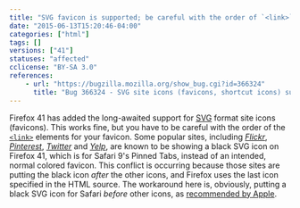 ```yaml
---
title: "SVG favicon is supported; be careful with the order of `<link>`s"
date: "2015-06-13T15:20:46-04:00"
categories: ["html"]
tags: []
versions: ["41"]
statuses: "affected"
cclicense: "BY-SA 3.0"
references:
    - url: "https://bugzilla.mozilla.org/show_bug.cgi?id=366324"
      title: "Bug 366324 - SVG site icons (favicons, shortcut icons) support"
---
```

Firefox 41 has added the long-awaited support for [SVG](https://developer.mozilla.org/en-US/docs/Web/SVG) format site icons (favicons). This works fine, but you have to be careful with the order of the [`<link>`](https://developer.mozilla.org/en-US/docs/Web/HTML/Element/link) elements for your favicon. Some popular sites, including [*Flickr*](https://bugzilla.mozilla.org/show_bug.cgi?id=1181681), [*Pinterest*](https://bugzilla.mozilla.org/show_bug.cgi?id=1174568), [*Twitter*](https://bugzilla.mozilla.org/show_bug.cgi?id=1174552) and [*Yelp*](https://bugzilla.mozilla.org/show_bug.cgi?id=1174548), are known to be showing a black SVG icon on Firefox 41, which is for Safari 9's Pinned Tabs, instead of an intended, normal colored favicon. This conflict is occurring because those sites are putting the black icon *after* the other icons, and Firefox uses the last icon specified in the HTML source. The workaround here is, obviously, putting a black SVG icon for Safari *before* other icons, as [recommended by Apple](https://developer.apple.com/library/safari/releasenotes/General/WhatsNewInSafari/Articles/Safari_9.html#//apple_ref/doc/uid/TP40014305-CH9-SW20).
